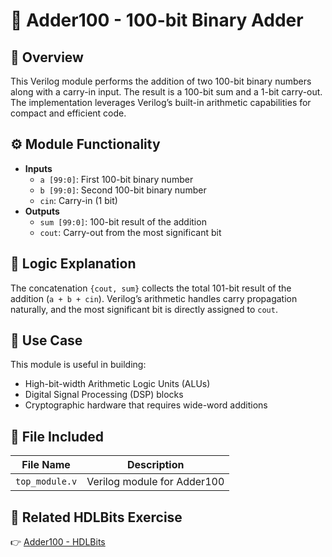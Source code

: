 # 🔢 Adder100 - 100-bit Binary Adder

## 📘 Overview
This Verilog module performs the addition of two 100-bit binary numbers along with a carry-in input. The result is a 100-bit sum and a 1-bit carry-out. The implementation leverages Verilog’s built-in arithmetic capabilities for compact and efficient code.

## ⚙️ Module Functionality
- **Inputs**
  - `a [99:0]`: First 100-bit binary number
  - `b [99:0]`: Second 100-bit binary number
  - `cin`: Carry-in (1 bit)
- **Outputs**
  - `sum [99:0]`: 100-bit result of the addition
  - `cout`: Carry-out from the most significant bit

## 🧠 Logic Explanation
The concatenation `{cout, sum}` collects the total 101-bit result of the addition (`a + b + cin`). Verilog’s arithmetic handles carry propagation naturally, and the most significant bit is directly assigned to `cout`.

## 🎯 Use Case
This module is useful in building:
- High-bit-width Arithmetic Logic Units (ALUs)
- Digital Signal Processing (DSP) blocks
- Cryptographic hardware that requires wide-word additions

## 📂 File Included

| File Name      | Description                      |
|----------------|----------------------------------|
| `top_module.v` | Verilog module for Adder100      |

## 🔗 Related HDLBits Exercise
👉 [Adder100 - HDLBits](https://hdlbits.01xz.net/wiki/Adder100)

